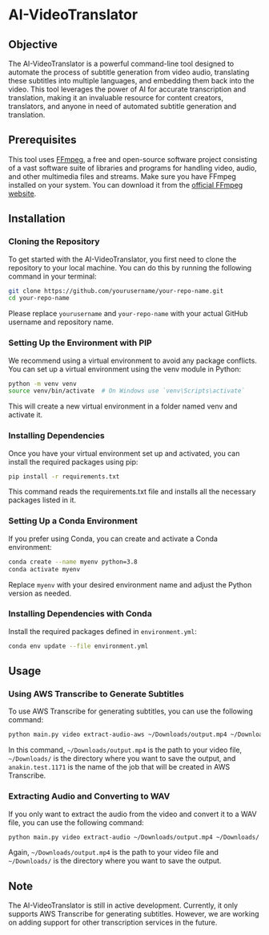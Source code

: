 # AI-VideoTranslator

## Objective
The AI-VideoTranslator is a powerful command-line tool designed to automate the process of subtitle generation from video audio, translating these subtitles into multiple languages, and embedding them back into the video. This tool leverages the power of AI for accurate transcription and translation, making it an invaluable resource for content creators, translators, and anyone in need of automated subtitle generation and translation.

## Prerequisites
This tool uses [FFmpeg](https://ffmpeg.org/), a free and open-source software project consisting of a vast software suite of libraries and programs for handling video, audio, and other multimedia files and streams. Make sure you have FFmpeg installed on your system. You can download it from the [official FFmpeg website](https://ffmpeg.org/download.html).

## Installation

### Cloning the Repository
To get started with the AI-VideoTranslator, you first need to clone the repository to your local machine. You can do this by running the following command in your terminal:

```bash
git clone https://github.com/yourusername/your-repo-name.git
cd your-repo-name
```

Please replace `yourusername` and `your-repo-name` with your actual GitHub username and repository name.

### Setting Up the Environment with PIP
We recommend using a virtual environment to avoid any package conflicts. You can set up a virtual environment using the venv module in Python:

```bash
python -m venv venv
source venv/bin/activate  # On Windows use `venv\Scripts\activate`
```

This will create a new virtual environment in a folder named venv and activate it.

### Installing Dependencies
Once you have your virtual environment set up and activated, you can install the required packages using pip:

```bash
pip install -r requirements.txt
```

This command reads the requirements.txt file and installs all the necessary packages listed in it.

### Setting Up a Conda Environment
If you prefer using Conda, you can create and activate a Conda environment:

```bash
conda create --name myenv python=3.8
conda activate myenv
```

Replace `myenv` with your desired environment name and adjust the Python version as needed.

### Installing Dependencies with Conda
Install the required packages defined in `environment.yml`:

```bash
conda env update --file environment.yml
```

## Usage

### Using AWS Transcribe to Generate Subtitles
To use AWS Transcribe for generating subtitles, you can use the following command:

```bash
python main.py video extract-audio-aws ~/Downloads/output.mp4 ~/Downloads/ anakin.test.1171
```

In this command, `~/Downloads/output.mp4` is the path to your video file, `~/Downloads/` is the directory where you want to save the output, and `anakin.test.1171` is the name of the job that will be created in AWS Transcribe.

### Extracting Audio and Converting to WAV
If you only want to extract the audio from the video and convert it to a WAV file, you can use the following command:

```bash
python main.py video extract-audio ~/Downloads/output.mp4 ~/Downloads/
```

Again, `~/Downloads/output.mp4` is the path to your video file and `~/Downloads/` is the directory where you want to save the output.

## Note
The AI-VideoTranslator is still in active development. Currently, it only supports AWS Transcribe for generating subtitles. However, we are working on adding support for other transcription services in the future.